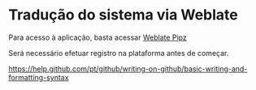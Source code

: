 # Tradução do sistema via Weblate

Para acesso à aplicação, basta acessar [Weblate Pipz](http://translate.pipz.io)

Será necessário efetuar registro na plataforma antes de começar.

https://help.github.com/pt/github/writing-on-github/basic-writing-and-formatting-syntax
